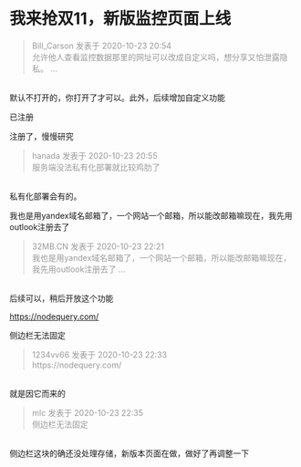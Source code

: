 # 我来抢双11，新版监控页面上线


<div class="quote"><blockquote><font color="#999999">Bill_Carson 发表于 2020-10-23 20:54</font><br />
<font color="#999999">允许他人查看监控数据那里的网址可以改成自定义吗，想分享又怕泄露隐私。 ...</font></blockquote></div><br />
默认不打开的，你打开了才可以。此外，后续增加自定义功能

已注册

注册了，慢慢研究

<div class="quote"><blockquote><font color="#999999">hanada 发表于 2020-10-23 20:55</font><br />
<font color="#999999">服务端没法私有化部署就比较鸡肋了</font></blockquote></div><br />
私有化部署会有的。

我也是用yandex域名邮箱了，一个网站一个邮箱，所以能改邮箱嘛现在，我先用outlook注册去了

<div class="quote"><blockquote><font color="#999999">32MB.CN 发表于 2020-10-23 22:21</font><br />
<font color="#999999">我也是用yandex域名邮箱了，一个网站一个邮箱，所以能改邮箱嘛现在，我先用outlook注册去了 ...</font></blockquote></div><br />
后续可以，稍后开放这个功能

https://nodequery.com/

侧边栏无法固定

<div class="quote"><blockquote><font color="#999999">1234vv66 发表于 2020-10-23 22:33</font><br />
<font color="#999999">https://nodequery.com/</font></blockquote></div><br />
就是因它而来的

<div class="quote"><blockquote><font color="#999999">mlc 发表于 2020-10-23 22:35</font><br />
<font color="#999999">侧边栏无法固定</font></blockquote></div><br />
侧边栏这块的确还没处理存储，新版本页面在做，做好了再调整一下 
